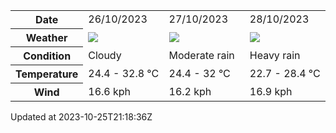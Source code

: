
<table>
    <tr>
        <th>Date</th>
        <td>26/10/2023</td><td>27/10/2023</td><td>28/10/2023</td>
    </tr>
    <tr>
        <th>Weather</th>
        <td><img src="https://cdn.weatherapi.com/weather/64x64/day/119.png"/></td><td><img src="https://cdn.weatherapi.com/weather/64x64/day/302.png"/></td><td><img src="https://cdn.weatherapi.com/weather/64x64/day/308.png"/></td>
    </tr>
    <tr>
        <th>Condition</th>
        <td width="200px">Cloudy</td><td width="200px">Moderate rain</td><td width="200px">Heavy rain</td>
    </tr>
    <tr>
        <th>Temperature</th>
        <td>24.4 -  32.8 °C</td><td>24.4 -  32 °C</td><td>22.7 -  28.4 °C</td>
    </tr>
    <tr>
        <th>Wind</th>
        <td>16.6 kph</td><td>16.2 kph</td><td>16.9 kph</td>
    </tr>
</table>


Updated at 2023-10-25T21:18:36Z

